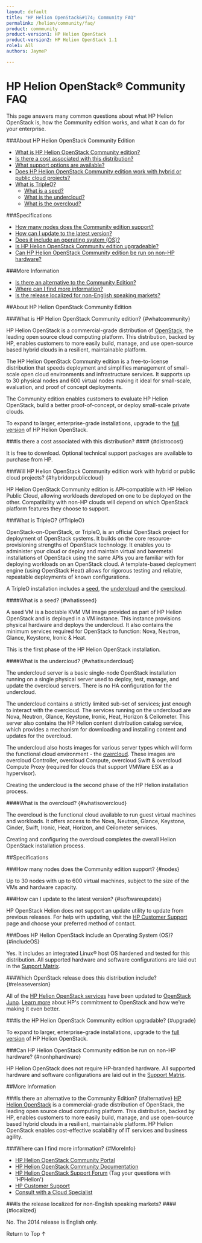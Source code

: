 ```yaml
---
layout: default
title: "HP Helion OpenStack&#174; Community FAQ"
permalink: /helion/community/faq/
product: commmunity
product-version1: HP Helion OpenStack
product-version2: HP Helion OpenStack 1.1
role1: All
authors: JaymeP

---
```

<!--UNDER REVISION-->

<script>

function PageRefresh {
onLoad="window.refresh"
}

PageRefresh();

</script>

<!--
<p style="font-size: small;"> <a href="/helion/community/">&#9664; PREV</a> | <a href="/helion/community/">&#9650; UP</a> | <a href="/helion/community/">NEXT &#9654;</a> </p>
-->

# HP Helion OpenStack&#174; Community FAQ #

This page answers many common questions about what HP Helion OpenStack is, how the Community edition works, and what it can do for your enterprise. 

###About HP Helion OpenStack Community Edition
* [What is HP Helion OpenStack Community edition?](#whatcommunity)
* [Is there a cost associated with this distribution?](#distrocost)
* [What support options are available?](#supportoptions)
* [Does HP Helion OpenStack Community edition work with hybrid or public cloud projects?](#hybridorpubliccloud)
* [What is TripleO?](#TripleO)
	* [What is a seed?](#whatisseed)  
	* [What is the undercloud?](#whatisundercloud) 
	* [What is the overcloud?](#whatisovercloud)

###Specifications
* [How many nodes does the Community edition support?](#nodes)
* [How can I update to the latest version?](#softwareupdate)
* [Does it include an operating system (OS)?](#includeOS)
* [Is HP Helion OpenStack Community edition upgradeable?](#upgrade)
* [Can HP Helion OpenStack Community edition be run on non-HP hardware?](#nonhphardware)

###More Information
* [Is there an alternative to the Community Edition?](#alternative)
* [Where can I find more information?](#MoreInfo)
* [Is the release localized for non-English speaking markets?](#localized)  

##About HP Helion OpenStack Community Edition

###What is HP Helion OpenStack Community edition? {#whatcommunity}

HP Helion OpenStack is a commercial-grade distribution of [OpenStack](http://www.openstack.org), the leading open source cloud computing platform. This distribution, backed by HP, enables customers to more easily build, manage, and use open-source based hybrid clouds in a resilient, maintainable platform. 

The HP Helion OpenStack Community edition is a free-to-license distribution that speeds deployment and simplifies management of small-scale open cloud environments and infrastructure services. It supports up to 30 physical nodes and 600 virtual nodes making it ideal for small-scale, evaluation, and proof of concept deployments.

The Community edition enables customers to evaluate HP Helion OpenStack, build a better proof-of-concept, or deploy small-scale private clouds.

To expand to larger, enterprise-grade installations, upgrade to the [full version](/helion/openstack/1.1/) of HP Helion OpenStack.

###Is there a cost associated with this distribution? #### {#distrocost} 

It is free to download. Optional technical support packages are available to purchase from HP. 

###Will HP Helion OpenStack Community edition work with hybrid or public cloud projects? {#hybridorpubliccloud}

HP Helion OpenStack Community edition is API-compatible with HP Helion Public Cloud, allowing workloads developed on one to be deployed on the other.  Compatibility with non-HP clouds will depend on which OpenStack platform features they choose to support.

###What is TripleO? {#TripleO}

OpenStack-on-OpenStack, or TripleO, is an official  OpenStack project for deployment of OpenStack systems. It builds on the core resource-provisioning strengths of OpenStack technology. It enables you to administer your cloud or deploy and maintain virtual and baremetal installations of OpenStack using the same APIs you are familiar with for deploying workloads on an OpenStack cloud. A template-based deployment engine (using OpenStack Heat) allows for rigorous testing and reliable, repeatable deployments of known configurations.

A TripleO installation includes a [seed](#whatisseed), the [undercloud](#whatisundercloud) and the [overcloud](#whatisovercloud).
 
####What is a seed? {#whatisseed}  

A seed VM is a bootable KVM VM image provided as part of HP Helion OpenStack and is deployed in a VM instance. This instance provisions physical hardware and deploys the undercloud. It also contains the minimum services required for OpenStack to function: Nova, Neutron, Glance, Keystone, Ironic & Heat.

This is the first phase of the HP Helion OpenStack installation.

####What is the undercloud? {#whatisundercloud} 

The undercloud server is a basic single-node OpenStack installation running on a single physical server used to deploy, test, manage, and update the overcloud servers. There is no HA configuration for the undercloud. 

The undercloud contains a strictly limited sub-set of services; just enough to interact with the overcloud. The services running on the undercloud are Nova, Neutron, Glance, Keystone, Ironic, Heat, Horizon & Ceilometer. This server also contains the HP Helion content distribution catalog service, which provides a mechanism for downloading and installing content and updates for the overcloud.

The undercloud also hosts images for various server types which will form the functional cloud environment - the [overcloud](#whatisovercloud). These images are overcloud Controller, overcloud Compute, overcloud Swift & overcloud Compute Proxy (required for clouds that support VMWare ESX as a hypervisor).

Creating the undercloud is the second phase of the HP Helion installation process. 

####What is the overcloud? {#whatisovercloud}

The overcloud is the functional cloud available to run guest virtual machines and workloads. It offers access to the Nova, Neutron, Glance, Keystone, Cinder, Swift, Ironic, Heat, Horizon, and Ceilometer services.  

Creating and configuring the overcloud completes the overall Helion OpenStack installation process. 

##Specifications

###How many nodes does the Community edition support? {#nodes}

Up to 30 nodes with up to 600 virtual machines, subject to the size of the VMs and hardware capacity.
  
###How can I update to the latest version? {#softwareupdate}

HP OpenStack Helion does not support an update utility to update from previous releases. For help with updating, visit the [HP Customer Support](http://www.hpcloud.com/about/contact) page and choose your preferred method of contact.

###Does HP Helion OpenStack include an Operating System (OS)? {#includeOS}

Yes. It includes an integrated Linux&#174; host OS hardened and tested for this distribution. All supported hardware and software configurations are laid out in the [Support Matrix](/helion/openstack/1.1/support-matrix/).

###Which OpenStack release does this distribution include? {#releaseversion}

All of the [HP Helion OpenStack services](/helion/openstack/1.1/services/overview/#OpenStack) have been updated to [OpenStack Juno](http://www.openstack.org/software/juno/). [Learn more](http://www.hpcloud.com/learning-center) about HP's commitment to OpenStack and how we're making it even better.
 
###Is the HP Helion OpenStack Community edition upgradable? {#upgrade}

To expand to larger, enterprise-grade installations, upgrade to the [full version](/helion/openstack/1.1/) of HP Helion OpenStack.

###Can HP Helion OpenStack Community edition be run on non-HP hardware? {#nonhphardware}

HP Helion OpenStack does not require HP-branded hardware. All supported hardware and software configurations are laid out in the [Support Matrix](/helion/openstack/1.1/support-matrix/).  

##More Information

###Is there an alternative to the Community Edition? {#alternative}
[HP Helion OpenStack](/helion/openstack/1.1/) is a commercial-grade distribution of OpenStack, the leading open source cloud computing platform. This distribution, backed by HP, enables customers to more easily build, manage, and use open-source based hybrid clouds in a resilient, maintainable platform. HP Helion OpenStack enables cost-effective scalability of IT services and business agility.

###Where can I find more information? {#MoreInfo}

* [HP Helion OpenStack Community Portal](http://www8.hp.com/us/en/cloud/hphelion-openstack-community.html)
* [HP Helion OpenStack Community Documentation](https://docs.hpcloud.com/helion/community) 
* [HP Helion OpenStack Support Forum](https://ask.openstack.org/en/questions/scope:all/sort:activity-desc/tags:hphelion) (Tag your questions with 'HPHelion')
* [HP Customer Support](http://www.hpcloud.com/about/contact)
* [Consult with a Cloud Specialist](http://go.hpcloud.com/Consultation)

###Is the release localized for non-English speaking markets? #### {#localized}

No. The 2014 release is English only.

<a href="#top" style="padding:14px 0px 14px 0px; text-decoration: none;"> Return to Top &#8593; </a>
